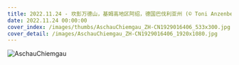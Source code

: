 ```yaml
---
title: 2022.11.24 - 坎彭万德山，基姆高地区阿绍，德国巴伐利亚州 (© Toni Anzenberger/plainpicture)
date: 2022.11.24 00:00:00
cover_index: /images/thumbs/AschauChiemgau_ZH-CN1929016406_533x300.jpg
cover_detail: /images/AschauChiemgau_ZH-CN1929016406_1920x1080.jpg
---
```


![AschauChiemgau](/images/AschauChiemgau_ZH-CN1929016406_1920x1080.jpg)

